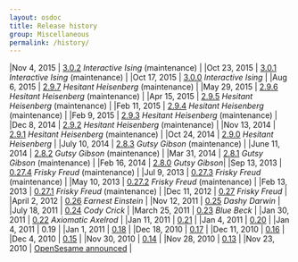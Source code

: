 ```yaml
---
layout: osdoc
title: Release history
group: Miscellaneous
permalink: /history/
---
```


|Nov 4, 2015	| [3.0.2][] *Interactive Ising* (maintenance) 		|
|Oct 23, 2015	| [3.0.1][] *Interactive Ising* (maintenance) 		|
|Oct 17, 2015	| [3.0.0][] *Interactive Ising* 		|
|Aug 6, 2015	| [2.9.7][] *Hesitant Heisenberg* (maintenance) 		|
|May 29, 2015	| [2.9.6][] *Hesitant Heisenberg* (maintenance) 		|
|Apr 15, 2015	| [2.9.5][] *Hesitant Heisenberg* (maintenance) 		|
|Feb 11, 2015	| [2.9.4][] *Hesitant Heisenberg* (maintenance) 		|
|Feb 9, 2015	| [2.9.3][] *Hesitant Heisenberg* (maintenance) 		|
|Dec 8, 2014	| [2.9.2][] *Hesitant Heisenberg* (maintenance) 		|
|Nov 13, 2014	| [2.9.1][] *Hesitant Heisenberg* (maintenance) 		|
|Oct 24, 2014	| [2.9.0][] *Hesitant Heisenberg* 		|
|July 10, 2014	| [2.8.3][] *Gutsy Gibson* (maintenance)	|
|June 11, 2014	| [2.8.2][] *Gutsy Gibson* (maintenance)	|
|Mar 31, 2014	| [2.8.1][] *Gutsy Gibson* (maintenance)	|
|Feb 16, 2014	| [2.8.0][] *Gutsy Gibson*|
|Sep 13, 2013	| [0.27.4][] *Frisky Freud* (maintenance)	|
|Jul 9, 2013	| [0.27.3][] *Frisky Freud* (maintenance)	|
|May 10, 2013	| [0.27.2][] *Frisky Freud* (maintenance)	|
|Feb 13, 2013	| [0.27.1][] *Frisky Freud* (maintenance)	|
|Dec 11, 2012	| [0.27][] *Frisky Freud*				|
|April 2, 2012 	| [0.26][] *Earnest Einstein*			|
|Nov 12, 2011 	| [0.25][] *Dashy Darwin*				|
|July 18, 2011 	| [0.24][] *Cody Crick*					|
|March 25, 2011 | [0.23][] *Blue Beck*					|
|Jan 30, 2011 	| [0.22][] *Axiomatic Axelrod*			|
|Jan 11, 2011 	| [0.21][]  							|
|Jan 4, 2011 	| [0.20][]  							|
|Jan 4, 2011 	| 0.19	  								|
|Jan 1, 2011 	| [0.18][]  							|
|Dec 18, 2010 	| [0.17][]  							|
|Dec 11, 2010 	| [0.16][]  							|
|Dec 4, 2010 	| [0.15][]  							|
|Nov 30, 2010 	| [0.14][]  							|
|Nov 28, 2010 	| [0.13][]  							|
|Nov 23, 2010	| [OpenSesame announced][announcement] 	|

[announcement]: http://www.cogsci.nl/blog/software-updates/84-introducing-opensesame-a-graphical-open-source-experiment-builder
[0.13]: http://www.cogsci.nl/blog/software-updates/89-opensesame-013-available
[0.14]: http://www.cogsci.nl/blog/software-updates/90-opensesame-014-featuring-syntax-highlighting
[0.15]: http://www.cogsci.nl/blog/software-updates/91-opensesame-015-all-about-variables-and-sound
[0.16]: http://www.cogsci.nl/blog/software-updates/92-opensesame-016-shaping-up-nicely
[0.17]: http://www.cogsci.nl/blog/software-updates/94-another-week-another-update-opensesame-017
[0.18]: http://www.cogsci.nl/blog/software-updates/99-opensesame-018-drop-it-like-its-hot
[0.20]: http://www.cogsci.nl/index.php?option=com_content&view=article&id=101
[0.21]: http://www.cogsci.nl/blog/software-updates/103-opensesame-021-released
[0.22]: http://www.cogsci.nl/blog/software-updates/117-opensesame-022-qaxiomatic-axelrodq-released
[0.23]: http://www.cogsci.nl/blog/software-updates/139-opensesame-023-qblue-beckq-released
[0.24]: http://www.cogsci.nl/blog/software-updates/158-opensesame-024-qcody-crickq-released
[0.25]: http://www.cogsci.nl/blog/software-updates/175-opensesame-025-released
[0.26]: http://www.cogsci.nl/blog/software-updates/193-opensesame-026-qearnest-einsteinq-released
[0.27]: /notes/0.27
[0.27.1]: /notes/0.27.1/
[0.27.2]: /notes/0.27.2/
[0.27.3]: /notes/0.27.3/
[0.27.4]: /notes/0.27.4/
[2.8.0]: /notes/2.8.0/
[2.8.1]: /notes/2.8.1/
[2.8.2]: /notes/2.8.2/
[2.8.3]: /notes/2.8.3/
[2.9.0]: /notes/2.9.0/
[2.9.1]: /notes/2.9.1/
[2.9.2]: /notes/2.9.2/
[2.9.3]: /notes/2.9.3/
[2.9.4]: /notes/2.9.4/
[2.9.5]: /notes/2.9.5/
[2.9.6]: /notes/2.9.6/
[2.9.7]: /notes/2.9.7/
[3.0.0]: /notes/3.0.0/
[3.0.1]: /notes/3.0.1/
[3.0.2]: /notes/3.0.2/
